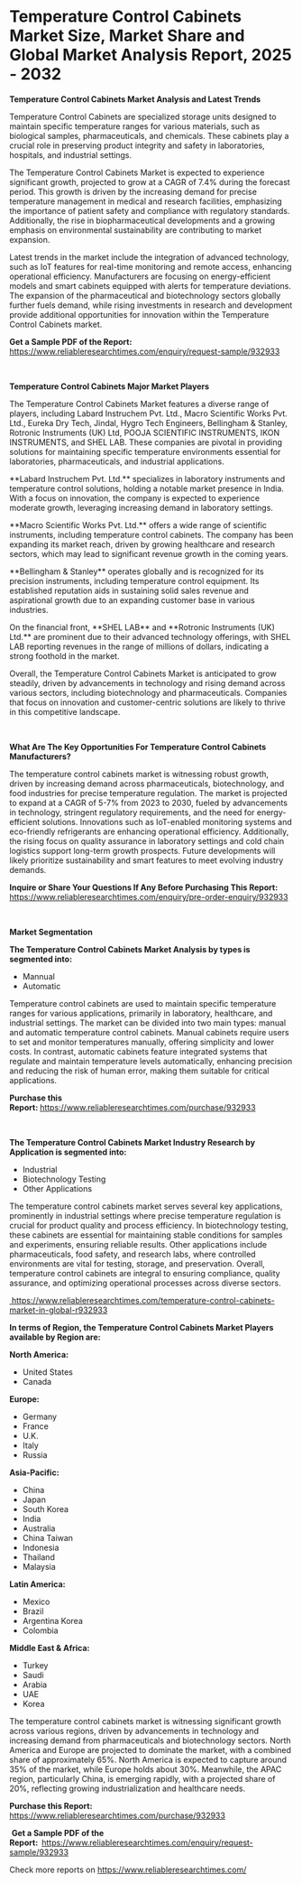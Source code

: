 <p><h1>Temperature Control Cabinets Market Size, Market Share and Global Market Analysis Report, 2025 - 2032</h1></p><p><strong>Temperature Control Cabinets Market Analysis and Latest Trends</strong></p>
<p><p>Temperature Control Cabinets are specialized storage units designed to maintain specific temperature ranges for various materials, such as biological samples, pharmaceuticals, and chemicals. These cabinets play a crucial role in preserving product integrity and safety in laboratories, hospitals, and industrial settings.</p><p>The Temperature Control Cabinets Market is expected to experience significant growth, projected to grow at a CAGR of 7.4% during the forecast period. This growth is driven by the increasing demand for precise temperature management in medical and research facilities, emphasizing the importance of patient safety and compliance with regulatory standards. Additionally, the rise in biopharmaceutical developments and a growing emphasis on environmental sustainability are contributing to market expansion.</p><p>Latest trends in the market include the integration of advanced technology, such as IoT features for real-time monitoring and remote access, enhancing operational efficiency. Manufacturers are focusing on energy-efficient models and smart cabinets equipped with alerts for temperature deviations. The expansion of the pharmaceutical and biotechnology sectors globally further fuels demand, while rising investments in research and development provide additional opportunities for innovation within the Temperature Control Cabinets market.</p></p>
<p><strong>Get a Sample PDF of the Report:&nbsp;</strong> <a href="https://www.reliableresearchtimes.com/enquiry/request-sample/932933?utm_campaign=3016&utm_medium=2&utm_source=Github&utm_content=ia&utm_term=21032025&utm_id=temperature-control-cabinets">https://www.reliableresearchtimes.com/enquiry/request-sample/932933</a></p>
<p>&nbsp;</p>
<p><strong>Temperature Control Cabinets Major Market Players</strong></p>
<p><p>The Temperature Control Cabinets Market features a diverse range of players, including Labard Instruchem Pvt. Ltd., Macro Scientific Works Pvt. Ltd., Eureka Dry Tech, Jindal, Hygro Tech Engineers, Bellingham & Stanley, Rotronic Instruments (UK) Ltd, POOJA SCIENTIFIC INSTRUMENTS, IKON INSTRUMENTS, and SHEL LAB. These companies are pivotal in providing solutions for maintaining specific temperature environments essential for laboratories, pharmaceuticals, and industrial applications.</p><p>**Labard Instruchem Pvt. Ltd.** specializes in laboratory instruments and temperature control solutions, holding a notable market presence in India. With a focus on innovation, the company is expected to experience moderate growth, leveraging increasing demand in laboratory settings.</p><p>**Macro Scientific Works Pvt. Ltd.** offers a wide range of scientific instruments, including temperature control cabinets. The company has been expanding its market reach, driven by growing healthcare and research sectors, which may lead to significant revenue growth in the coming years.</p><p>**Bellingham & Stanley** operates globally and is recognized for its precision instruments, including temperature control equipment. Its established reputation aids in sustaining solid sales revenue and aspirational growth due to an expanding customer base in various industries.</p><p>On the financial front, **SHEL LAB** and **Rotronic Instruments (UK) Ltd.** are prominent due to their advanced technology offerings, with SHEL LAB reporting revenues in the range of millions of dollars, indicating a strong foothold in the market.</p><p>Overall, the Temperature Control Cabinets Market is anticipated to grow steadily, driven by advancements in technology and rising demand across various sectors, including biotechnology and pharmaceuticals. Companies that focus on innovation and customer-centric solutions are likely to thrive in this competitive landscape.</p></p>
<p>&nbsp;</p>
<p><strong>What Are The Key Opportunities For Temperature Control Cabinets Manufacturers?</strong></p>
<p><p>The temperature control cabinets market is witnessing robust growth, driven by increasing demand across pharmaceuticals, biotechnology, and food industries for precise temperature regulation. The market is projected to expand at a CAGR of 5-7% from 2023 to 2030, fueled by advancements in technology, stringent regulatory requirements, and the need for energy-efficient solutions. Innovations such as IoT-enabled monitoring systems and eco-friendly refrigerants are enhancing operational efficiency. Additionally, the rising focus on quality assurance in laboratory settings and cold chain logistics support long-term growth prospects. Future developments will likely prioritize sustainability and smart features to meet evolving industry demands.</p></p>
<p><strong>Inquire or Share Your Questions If Any Before Purchasing This Report:</strong> <a href="https://www.reliableresearchtimes.com/enquiry/pre-order-enquiry/932933?utm_campaign=3016&utm_medium=2&utm_source=Github&utm_content=ia&utm_term=21032025&utm_id=temperature-control-cabinets">https://www.reliableresearchtimes.com/enquiry/pre-order-enquiry/932933</a></p>
<p>&nbsp;</p>
<p><strong>Market Segmentation</strong></p>
<p><strong>The Temperature Control Cabinets Market Analysis by types is segmented into:</strong></p>
<p><ul><li>Mannual</li><li>Automatic</li></ul></p>
<p><p>Temperature control cabinets are used to maintain specific temperature ranges for various applications, primarily in laboratory, healthcare, and industrial settings. The market can be divided into two main types: manual and automatic temperature control cabinets. Manual cabinets require users to set and monitor temperatures manually, offering simplicity and lower costs. In contrast, automatic cabinets feature integrated systems that regulate and maintain temperature levels automatically, enhancing precision and reducing the risk of human error, making them suitable for critical applications.</p></p>
<p><strong>Purchase this Report:&nbsp;</strong><a href="https://www.reliableresearchtimes.com/purchase/932933?utm_campaign=3016&utm_medium=2&utm_source=Github&utm_content=ia&utm_term=21032025&utm_id=temperature-control-cabinets">https://www.reliableresearchtimes.com/purchase/932933</a></p>
<p>&nbsp;</p>
<p><strong>The Temperature Control Cabinets Market Industry Research by Application is segmented into:</strong></p>
<p><ul><li>Industrial</li><li>Biotechnology Testing</li><li>Other Applications</li></ul></p>
<p><p>The temperature control cabinets market serves several key applications, prominently in industrial settings where precise temperature regulation is crucial for product quality and process efficiency. In biotechnology testing, these cabinets are essential for maintaining stable conditions for samples and experiments, ensuring reliable results. Other applications include pharmaceuticals, food safety, and research labs, where controlled environments are vital for testing, storage, and preservation. Overall, temperature control cabinets are integral to ensuring compliance, quality assurance, and optimizing operational processes across diverse sectors.</p></p>
<p><a href="https://www.reliableresearchtimes.com/temperature-control-cabinets-market-in-global-r932933?utm_campaign=3016&utm_medium=2&utm_source=Github&utm_content=ia&utm_term=21032025&utm_id=temperature-control-cabinets">&nbsp;https://www.reliableresearchtimes.com/temperature-control-cabinets-market-in-global-r932933</a></p>
<p><strong>In terms of Region, the Temperature Control Cabinets Market Players available by Region are:</strong></p>
<p>
    <p> <strong> North America: </strong>
        <ul>
            <li>United States</li>
            <li>Canada</li>
        </ul>
        </p> 
    <p> <strong> Europe: </strong>
        <ul>
            <li>Germany</li>
            <li>France</li>
            <li>U.K.</li>
            <li>Italy</li>
            <li>Russia</li>
        </ul>
        </p> 
    <p> <strong> Asia-Pacific: </strong>
        <ul>
            <li>China</li>
            <li>Japan</li>
            <li>South Korea</li>
            <li>India</li>
            <li>Australia</li>
            <li>China Taiwan</li>
            <li>Indonesia</li>
            <li>Thailand</li>
            <li>Malaysia</li>
        </ul>
        </p> 
    <p> <strong> Latin America: </strong>
        <ul>
            <li>Mexico</li>
            <li>Brazil</li>
            <li>Argentina Korea</li>
            <li>Colombia</li>
        </ul>
        </p> 
    <p> <strong> Middle East & Africa: </strong>
        <ul>
            <li>Turkey</li>
            <li>Saudi</li>
            <li>Arabia</li>
            <li>UAE</li>
            <li>Korea</li>
        </ul>
    </p>
    </p>
<p><p>The temperature control cabinets market is witnessing significant growth across various regions, driven by advancements in technology and increasing demand from pharmaceuticals and biotechnology sectors. North America and Europe are projected to dominate the market, with a combined share of approximately 65%. North America is expected to capture around 35% of the market, while Europe holds about 30%. Meanwhile, the APAC region, particularly China, is emerging rapidly, with a projected share of 20%, reflecting growing industrialization and healthcare needs.</p></p>
<p><strong>Purchase this Report: </strong><a href="https://www.reliableresearchtimes.com/purchase/932933?utm_campaign=3016&utm_medium=2&utm_source=Github&utm_content=ia&utm_term=21032025&utm_id=temperature-control-cabinets">https://www.reliableresearchtimes.com/purchase/932933</a></p>
<p>&nbsp;<strong>Get a Sample PDF of the Report:&nbsp;&nbsp;</strong><a href="https://www.reliableresearchtimes.com/enquiry/request-sample/932933?utm_campaign=3016&utm_medium=2&utm_source=Github&utm_content=ia&utm_term=21032025&utm_id=temperature-control-cabinets">https://www.reliableresearchtimes.com/enquiry/request-sample/932933</a></p>
<p><strong></strong></p>
<p>Check more reports on <a href="https://www.reliableresearchtimes.com/?utm_campaign=3016&utm_medium=2&utm_source=Github&utm_content=ia&utm_term=21032025&utm_id=temperature-control-cabinets">https://www.reliableresearchtimes.com/</a></p>